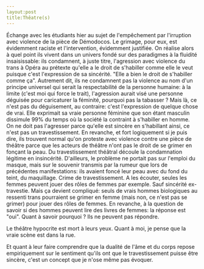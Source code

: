 ```yaml
---
layout:post
title:Thêatre(s)
---
```

Échange avec les étudiants hier au sujet de l'empêchement par l'irruption avec violence de la pièce de Démodocos. Le grimage, pour eux, est évidemment raciste et l'intervention, évidemment justifiée.
On réalise alors à quel point ils vivent dans un univers fondé sur des paradigmes à la fluidité insaisissable: ils condamnent, à juste titre, l'agression avec violence du trans à Opéra au prétexte qu'elle a le droit de s'habiller comme elle le veut puisque c'est l'expression de sa sincérité. "Elle a bien le droit de s'habiller comme ça". 
Autrement dit, ils ne condamnent pas la violence au nom d'un principe universel qui serait la respectabilité de la personne humaine: à la limite (c'est moi qui force le trait), l'agression aurait visé une personne déguisée pour caricaturer la féminité, pourquoi pas la tabasser ? Mais là, ce n'est pas du déguisement, au contraire: c'est l'expression de quelque chose de vrai. Elle exprimait sa vraie personne féminine que son étant masculin dissimule 99% du temps où la société la contraint à s'habiller en homme. On ne doit pas l'agresser parce qu'elle est sincère en s'habillant ainsi, ce n'est pas un travestissement.
En revanche, et fort logiquement si je puis dire, ils trouvent normal qu'on proteste avec violence contre une pièce de théâtre parce que les acteurs de théâtre n'ont pas le droit de se grimer en fonçant la peau. Du travestissement théâtral découle la condamnation légitime en insincérité. D'ailleurs, le problème ne portait pas sur l'emploi du masque, mais sur le souvenir transmis par la rumeur que lors de précédentes manifestations: ils avaient foncé leur peau avec du fond du teint, du maquillage. Crime de travestissement. A les écouter, seules les femmes peuvent jouer des rôles de femmes par exemple. 
Sauf sincérité ex-travestie.
Mais ça devient compliqué: seuls de vrais hommes biologiques au ressenti trans pourraient se grimer en femme (mais non, ce n'est pas se grimer) pour jouer des rôles de femmes. En revanche, à la question de savoir si des hommes peuvent lire des livres de femmes: la réponse est "oui". Quant à savoir pourquoi ? Ils ne peuvent pas répondre. 
 
Le théâtre hypocrite est mort à leurs yeux. 
Quant à moi, je pense que la vraie scène est dans la rue.

Et quant à leur faire comprendre que la dualité de l'âme et du corps repose empiriquement sur le sentiment qu'ils ont que le travestissement puisse être sincère, c'est un concept que je n'ose même pas évoquer.
